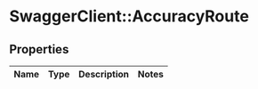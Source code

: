 # SwaggerClient::AccuracyRoute

## Properties
Name | Type | Description | Notes
------------ | ------------- | ------------- | -------------


